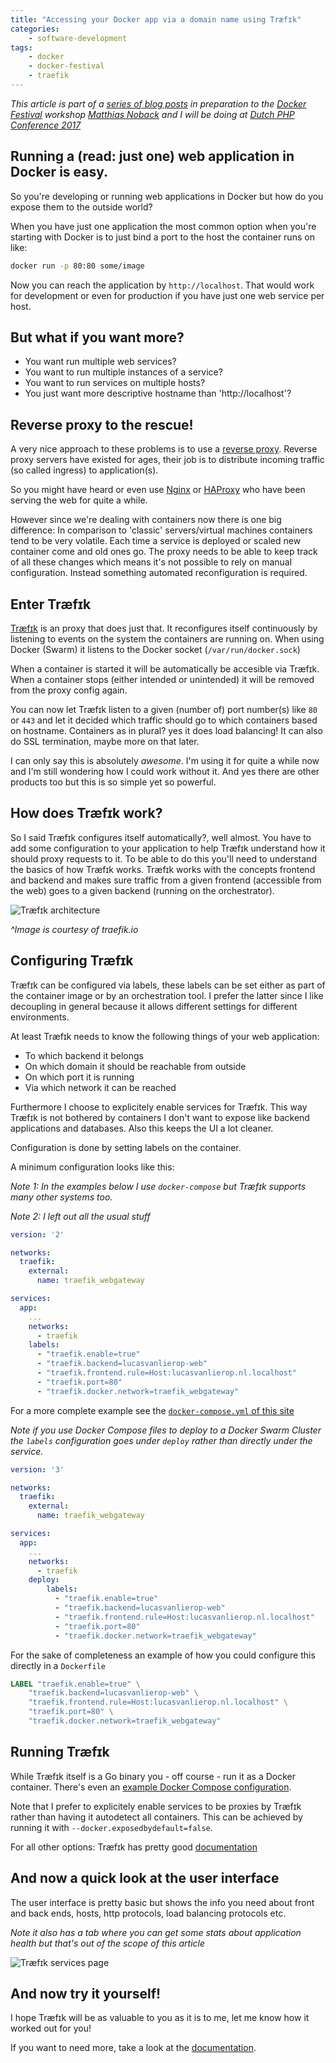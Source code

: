 ```yaml
---
title: "Accessing your Docker app via a domain name using Træfɪk"
categories: 
    - software-development
tags: 
    - docker
    - docker-festival
    - traefik
---
```


_This article is part of a [series of blog posts](/blog/tags/docker-festival/)  in preparation to the 
[Docker Festival](https://twitter.com/hashtag/dockerfestival?src=hash) workshop
[Matthias Noback](https://twitter.com/matthiasnoback) and I will be doing at
[Dutch PHP Conference 2017](https://www.phpconference.nl/)_

## Running a (read: just one) web application in Docker is easy.

So you're developing or running web applications in Docker but how do you expose them to the outside world?

When you have just one application the most common option when you're starting with Docker is to just bind a port to the host the container runs on like:

```bash
docker run -p 80:80 some/image
```

Now you can reach the application by `http://localhost`. 
That would work for development or even for production if you have just one web service per host.

## But what if you want more?

- You want run multiple web services?
- You want to run multiple instances of a service?
- You want to run services on multiple hosts?
- You just want more descriptive hostname than 'http://localhost'?

## Reverse proxy to the rescue!

A very nice approach to these problems is to use a [reverse proxy](https://en.wikipedia.org/wiki/Proxy_server#Reverse_proxies). 
Reverse proxy servers have existed for ages, their job is to distribute incoming traffic (so called ingress) to application(s).

So you might have heard or even use [Nginx](https://nginx.org/) or [HAProxy](http://www.haproxy.org/) who have been serving the web for quite a while.

However since we're dealing with containers now there is one big difference: 
In comparison to 'classic' servers/virtual machines containers tend to be very volatile. 
Each time a service is deployed or scaled new container come and old ones go.
The proxy needs to be able to keep track of all these changes which means it's not possible to rely on manual configuration.
Instead something automated reconfiguration is required. 

## Enter Træfɪk

[Træfɪk](https://traefik.io/) is an proxy that does just that.
It reconfigures itself continuously by listening to events on the system the containers are running on.
When using Docker (Swarm) it listens to the Docker socket (`/var/run/docker.sock`)

When a container is started it will be automatically be accesible via Træfɪk. 
When a container stops (either intended or unintended) it will be removed from the proxy config again.

You can now let Træfɪk listen to a given (number of) port number(s) like `80` or `443` and let it decided which traffic should go to which containers based on hostname. 
Containers as in plural? yes it does load balancing! It can also do SSL termination, maybe more on that later.
  
I can only say this is absolutely _awesome_.
I'm using it for quite a while now and I'm still wondering how I could work without it. 
And yes there are other products too but this is so simple yet so powerful.

## How does Træfɪk work?

So I said Træfɪk configures itself automatically?, well almost. 
You have to add some configuration to your application to help Træfɪk understand how it should proxy requests to it.
To be able to do this you'll need to understand the basics of how Træfɪk works.
Træfɪk works with the concepts frontend and backend and makes sure traffic from a given frontend (accessible from the web) goes to a given backend (running on the orchestrator).

![Træfɪk architecture](images/blog/software/traefik-architecture.png)

_^Image is courtesy of traefik.io_

## Configuring Træfɪk
Træfɪk can be configured via labels, these labels can be set either as part of the container image or by an orchestration tool.
I prefer the latter since I like decoupling in general because it allows different settings for different environments.

At least Træfɪk needs to know the following things of your web application:

- To which backend it belongs
- On which domain it should be reachable from outside
- On which port it is running
- Via which network it can be reached

Furthermore I choose to explicitely enable services for Træfɪk.
This way Træfɪk is not bothered by containers I don't want to expose like backend applications and databases. 
Also this keeps the UI a lot cleaner.

Configuration is done by setting labels on the container.

A minimum configuration looks like this:

_Note 1: In the examples below I use `docker-compose` but Træfɪk supports many other systems too._

_Note 2: I left out all the usual stuff_

```yaml
version: '2'

networks:
  traefik:
    external:
      name: traefik_webgateway

services:
  app:
    ...
    networks:
      - traefik
    labels:
      - "traefik.enable=true"
      - "traefik.backend=lucasvanlierop-web"
      - "traefik.frontend.rule=Host:lucasvanlierop.nl.localhost"
      - "traefik.port=80"
      - "traefik.docker.network=traefik_webgateway"
```      

For a more complete example see the [`docker-compose.yml` of this site](https://github.com/lucasvanlierop/website/blob/e0f9d60bdfda1adbba7f41077df9870d57860688/docker-compose.yml)

_Note if you use Docker Compose files to deploy to a Docker Swarm Cluster the `labels` configuration goes under `deploy` rather than directly under the service._

```yaml
version: '3'

networks:
  traefik:
    external:
      name: traefik_webgateway

services:
  app:
    ...
    networks:
      - traefik
    deploy:
        labels:
          - "traefik.enable=true"
          - "traefik.backend=lucasvanlierop-web"
          - "traefik.frontend.rule=Host:lucasvanlierop.nl.localhost"
          - "traefik.port=80"
          - "traefik.docker.network=traefik_webgateway"
```

For the sake of completeness an example of how you could configure this directly in a `Dockerfile`
```dockerfile
LABEL "traefik.enable=true" \
    "traefik.backend=lucasvanlierop-web" \
    "traefik.frontend.rule=Host:lucasvanlierop.nl.localhost" \
    "traefik.port=80" \
    "traefik.docker.network=traefik_webgateway"
```

## Running Træfɪk
While Træfɪk itself is a Go binary you - off course - run it as a Docker container. 
There's even an [example Docker Compose configuration](https://docs.traefik.io/#docker).

Note that I prefer to explicitely enable services to be proxies by Træfɪk rather than having it autodetect all containers.
This can be achieved by running it with `--docker.exposedbydefault=false`.

For all other options: Træfɪk has pretty good [documentation](https://docs.traefik.io/)

## And now a quick look at the user interface

The user interface is pretty basic but shows the info you need about front and back ends, hosts, http protocols, load balancing protocols etc.

_Note it also has a tab where you can get some stats about application health but that's out of the scope of this article_

![Træfɪk services page](images/blog/software/traefik-services.png)

## And now try it yourself!

I hope Træfɪk will be as valuable to you as it is to me, let me know how it worked out for you!

If you want to need more, take a look at the [documentation](https://docs.traefik.io/). 

